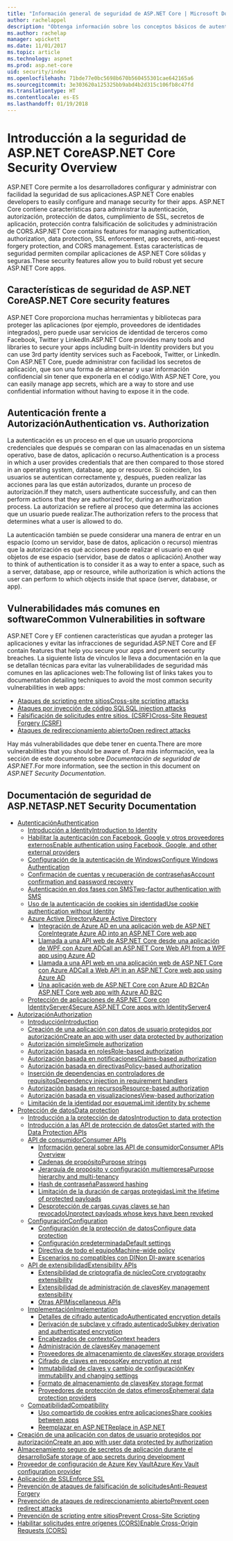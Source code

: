 ```yaml
---
title: "Información general de seguridad de ASP.NET Core | Microsoft Docs"
author: rachelappel
description: "Obtenga información sobre los conceptos básicos de autenticación, autorización y seguridad en ASP.NET Core"
ms.author: rachelap
manager: wpickett
ms.date: 11/01/2017
ms.topic: article
ms.technology: aspnet
ms.prod: asp.net-core
uid: security/index
ms.openlocfilehash: 71bde77e0bc5698b670b560455301cae642165a6
ms.sourcegitcommit: 3e303620a125325bb9abd4b2d315c106fb8c47fd
ms.translationtype: HT
ms.contentlocale: es-ES
ms.lasthandoff: 01/19/2018
---
```

# <a name="aspnet-core-security-overview"></a><span data-ttu-id="d6dfd-103">Introducción a la seguridad de ASP.NET Core</span><span class="sxs-lookup"><span data-stu-id="d6dfd-103">ASP.NET Core Security Overview</span></span>

<span data-ttu-id="d6dfd-104">ASP.NET Core permite a los desarrolladores configurar y administrar con facilidad la seguridad de sus aplicaciones.</span><span class="sxs-lookup"><span data-stu-id="d6dfd-104">ASP.NET Core enables developers to easily configure and manage security for their apps.</span></span> <span data-ttu-id="d6dfd-105">ASP.NET Core contiene características para administrar la autenticación, autorización, protección de datos, cumplimiento de SSL, secretos de aplicación, protección contra falsificación de solicitudes y administración de CORS.</span><span class="sxs-lookup"><span data-stu-id="d6dfd-105">ASP.NET Core contains features for managing authentication, authorization, data protection, SSL enforcement, app secrets, anti-request forgery protection, and CORS management.</span></span> <span data-ttu-id="d6dfd-106">Estas características de seguridad permiten compilar aplicaciones de ASP.NET Core sólidas y seguras.</span><span class="sxs-lookup"><span data-stu-id="d6dfd-106">These security features allow you to build robust yet secure ASP.NET Core apps.</span></span> 

## <a name="aspnet-core-security-features"></a><span data-ttu-id="d6dfd-107">Características de seguridad de ASP.NET Core</span><span class="sxs-lookup"><span data-stu-id="d6dfd-107">ASP.NET Core security features</span></span>

<span data-ttu-id="d6dfd-108">ASP.NET Core proporciona muchas herramientas y bibliotecas para proteger las aplicaciones (por ejemplo, proveedores de identidades integrados), pero puede usar servicios de identidad de terceros como Facebook, Twitter y LinkedIn.</span><span class="sxs-lookup"><span data-stu-id="d6dfd-108">ASP.NET Core provides many tools and libraries to secure your apps including built-in Identity providers but you can use 3rd party identity services such as Facebook, Twitter, or LinkedIn.</span></span> <span data-ttu-id="d6dfd-109">Con ASP.NET Core, puede administrar con facilidad los secretos de aplicación, que son una forma de almacenar y usar información confidencial sin tener que exponerla en el código.</span><span class="sxs-lookup"><span data-stu-id="d6dfd-109">With ASP.NET Core, you can easily manage app secrets, which are a way to store and use confidential information without having to expose it in the code.</span></span> 

## <a name="authentication-vs-authorization"></a><span data-ttu-id="d6dfd-110">Autenticación frente a Autorización</span><span class="sxs-lookup"><span data-stu-id="d6dfd-110">Authentication vs. Authorization</span></span>

<span data-ttu-id="d6dfd-111">La autenticación es un proceso en el que un usuario proporciona credenciales que después se comparan con las almacenadas en un sistema operativo, base de datos, aplicación o recurso.</span><span class="sxs-lookup"><span data-stu-id="d6dfd-111">Authentication is a process in which a user provides credentials that are then compared to those stored in an operating system, database, app or resource.</span></span> <span data-ttu-id="d6dfd-112">Si coinciden, los usuarios se autentican correctamente y, después, pueden realizar las acciones para las que están autorizados, durante un proceso de autorización.</span><span class="sxs-lookup"><span data-stu-id="d6dfd-112">If they match, users authenticate successfully, and can then perform actions that they are authorized for, during an authorization process.</span></span> <span data-ttu-id="d6dfd-113">La autorización se refiere al proceso que determina las acciones que un usuario puede realizar.</span><span class="sxs-lookup"><span data-stu-id="d6dfd-113">The authorization refers to the process that determines what a user is allowed to do.</span></span> 

<span data-ttu-id="d6dfd-114">La autenticación también se puede considerar una manera de entrar en un espacio (como un servidor, base de datos, aplicación o recurso) mientras que la autorización es qué acciones puede realizar el usuario en qué objetos de ese espacio (servidor, base de datos o aplicación).</span><span class="sxs-lookup"><span data-stu-id="d6dfd-114">Another way to think of authentication is to consider it as a way to enter a space, such as a server, database, app or resource, while authorization is which actions the user can perform to which objects inside that space (server, database, or app).</span></span>

## <a name="common-vulnerabilities-in-software"></a><span data-ttu-id="d6dfd-115">Vulnerabilidades más comunes en software</span><span class="sxs-lookup"><span data-stu-id="d6dfd-115">Common Vulnerabilities in software</span></span>

<span data-ttu-id="d6dfd-116">ASP.NET Core y EF contienen características que ayudan a proteger las aplicaciones y evitar las infracciones de seguridad.</span><span class="sxs-lookup"><span data-stu-id="d6dfd-116">ASP.NET Core and EF contain features that help you secure your apps and prevent security breaches.</span></span> <span data-ttu-id="d6dfd-117">La siguiente lista de vínculos le lleva a documentación en la que se detallan técnicas para evitar las vulnerabilidades de seguridad más comunes en las aplicaciones web:</span><span class="sxs-lookup"><span data-stu-id="d6dfd-117">The following list of links takes you to documentation detailing techniques to avoid the most common security vulnerabilities in web apps:</span></span>

* [<span data-ttu-id="d6dfd-118">Ataques de scripting entre sitios</span><span class="sxs-lookup"><span data-stu-id="d6dfd-118">Cross-site scripting attacks</span></span>](https://docs.microsoft.com/aspnet/core/security/cross-site-scripting)
* [<span data-ttu-id="d6dfd-119">Ataques por inyección de código SQL</span><span class="sxs-lookup"><span data-stu-id="d6dfd-119">SQL injection attacks</span></span>](https://docs.microsoft.com/ef/core/querying/raw-sql)
* [<span data-ttu-id="d6dfd-120">Falsificación de solicitudes entre sitios. (CSRF)</span><span class="sxs-lookup"><span data-stu-id="d6dfd-120">Cross-Site Request Forgery (CSRF)</span></span>](https://docs.microsoft.com/aspnet/core/security/anti-request-forgery)
* [<span data-ttu-id="d6dfd-121">Ataques de redireccionamiento abierto</span><span class="sxs-lookup"><span data-stu-id="d6dfd-121">Open redirect attacks</span></span>](https://docs.microsoft.com/aspnet/core/security/preventing-open-redirects)

<span data-ttu-id="d6dfd-122">Hay más vulnerabilidades que debe tener en cuenta.</span><span class="sxs-lookup"><span data-stu-id="d6dfd-122">There are more vulnerabilities that you should be aware of.</span></span> <span data-ttu-id="d6dfd-123">Para más información, vea la sección de este documento sobre *Documentación de seguridad de ASP.NET*.</span><span class="sxs-lookup"><span data-stu-id="d6dfd-123">For more information, see the section in this document on *ASP.NET Security Documentation*.</span></span> 

## <a name="aspnet-security-documentation"></a><span data-ttu-id="d6dfd-124">Documentación de seguridad de ASP.NET</span><span class="sxs-lookup"><span data-stu-id="d6dfd-124">ASP.NET Security Documentation</span></span>

*   [<span data-ttu-id="d6dfd-125">Autenticación</span><span class="sxs-lookup"><span data-stu-id="d6dfd-125">Authentication</span></span>](authentication/index.md)
    *   [<span data-ttu-id="d6dfd-126">Introducción a Identity</span><span class="sxs-lookup"><span data-stu-id="d6dfd-126">Introduction to Identity</span></span>](authentication/identity.md)
    *   [<span data-ttu-id="d6dfd-127">Habilitar la autenticación con Facebook, Google y otros proveedores externos</span><span class="sxs-lookup"><span data-stu-id="d6dfd-127">Enable authentication using Facebook, Google, and other external providers</span></span>](authentication/social/index.md)
    * [<span data-ttu-id="d6dfd-128">Configuración de la autenticación de Windows</span><span class="sxs-lookup"><span data-stu-id="d6dfd-128">Configure Windows Authentication</span></span>](authentication/windowsauth.md)
    *   [<span data-ttu-id="d6dfd-129">Confirmación de cuentas y recuperación de contraseñas</span><span class="sxs-lookup"><span data-stu-id="d6dfd-129">Account confirmation and password recovery</span></span>](authentication/accconfirm.md)
    *   [<span data-ttu-id="d6dfd-130">Autenticación en dos fases con SMS</span><span class="sxs-lookup"><span data-stu-id="d6dfd-130">Two-factor authentication with SMS</span></span>](authentication/2fa.md) 
    *   [<span data-ttu-id="d6dfd-131">Uso de la autenticación de cookies sin identidad</span><span class="sxs-lookup"><span data-stu-id="d6dfd-131">Use cookie authentication without Identity</span></span>](authentication/cookie.md)
    *   [<span data-ttu-id="d6dfd-132">Azure Active Directory</span><span class="sxs-lookup"><span data-stu-id="d6dfd-132">Azure Active Directory</span></span>](authentication/azure-active-directory/index.md)
        *   [<span data-ttu-id="d6dfd-133">Integración de Azure AD en una aplicación web de ASP.NET Core</span><span class="sxs-lookup"><span data-stu-id="d6dfd-133">Integrate Azure AD into an ASP.NET Core web app</span></span>](https://azure.microsoft.com/documentation/samples/active-directory-dotnet-webapp-openidconnect-aspnetcore/)
        *   [<span data-ttu-id="d6dfd-134">Llamada a una API web de ASP.NET Core desde una aplicación de WPF con Azure AD</span><span class="sxs-lookup"><span data-stu-id="d6dfd-134">Call an ASP.NET Core Web API from a WPF app using Azure AD</span></span>](https://azure.microsoft.com/documentation/samples/active-directory-dotnet-native-aspnetcore/)
        *   [<span data-ttu-id="d6dfd-135">Llamada a una API web en una aplicación web de ASP.NET Core con Azure AD</span><span class="sxs-lookup"><span data-stu-id="d6dfd-135">Call a Web API in an ASP.NET Core web app using Azure AD</span></span>](https://azure.microsoft.com/documentation/samples/active-directory-dotnet-webapp-webapi-openidconnect-aspnetcore/)
        *   [<span data-ttu-id="d6dfd-136">Una aplicación web de ASP.NET Core con Azure AD B2C</span><span class="sxs-lookup"><span data-stu-id="d6dfd-136">An ASP.NET Core web app with Azure AD B2C</span></span>](https://azure.microsoft.com/resources/samples/active-directory-b2c-dotnetcore-webapp/)
    *   [<span data-ttu-id="d6dfd-137">Protección de aplicaciones de ASP.NET Core con IdentityServer4</span><span class="sxs-lookup"><span data-stu-id="d6dfd-137">Secure ASP.NET Core apps with IdentityServer4</span></span>](https://identityserver4.readthedocs.io)
*   [<span data-ttu-id="d6dfd-138">Autorización</span><span class="sxs-lookup"><span data-stu-id="d6dfd-138">Authorization</span></span>](authorization/index.md)
    *   [<span data-ttu-id="d6dfd-139">Introducción</span><span class="sxs-lookup"><span data-stu-id="d6dfd-139">Introduction</span></span>](authorization/introduction.md)
    *   [<span data-ttu-id="d6dfd-140">Creación de una aplicación con datos de usuario protegidos por autorización</span><span class="sxs-lookup"><span data-stu-id="d6dfd-140">Create an app with user data protected by authorization</span></span>](xref:security/authorization/secure-data)
    *   [<span data-ttu-id="d6dfd-141">Autorización simple</span><span class="sxs-lookup"><span data-stu-id="d6dfd-141">Simple authorization</span></span>](authorization/simple.md)
    *   [<span data-ttu-id="d6dfd-142">Autorización basada en roles</span><span class="sxs-lookup"><span data-stu-id="d6dfd-142">Role-based authorization</span></span>](authorization/roles.md)
    *   [<span data-ttu-id="d6dfd-143">Autorización basada en notificaciones</span><span class="sxs-lookup"><span data-stu-id="d6dfd-143">Claims-based authorization</span></span>](authorization/claims.md)
    *   [<span data-ttu-id="d6dfd-144">Autorización basada en directivas</span><span class="sxs-lookup"><span data-stu-id="d6dfd-144">Policy-based authorization</span></span>](authorization/policies.md)
    *   [<span data-ttu-id="d6dfd-145">Inserción de dependencias en controladores de requisitos</span><span class="sxs-lookup"><span data-stu-id="d6dfd-145">Dependency injection in requirement handlers</span></span>](authorization/dependencyinjection.md)
    *   [<span data-ttu-id="d6dfd-146">Autorización basada en recursos</span><span class="sxs-lookup"><span data-stu-id="d6dfd-146">Resource-based authorization</span></span>](authorization/resourcebased.md)
    *   [<span data-ttu-id="d6dfd-147">Autorización basada en visualizaciones</span><span class="sxs-lookup"><span data-stu-id="d6dfd-147">View-based authorization</span></span>](authorization/views.md)
    *   [<span data-ttu-id="d6dfd-148">Limitación de la identidad por esquema</span><span class="sxs-lookup"><span data-stu-id="d6dfd-148">Limit identity by scheme</span></span>](authorization/limitingidentitybyscheme.md)
*   [<span data-ttu-id="d6dfd-149">Protección de datos</span><span class="sxs-lookup"><span data-stu-id="d6dfd-149">Data protection</span></span>](data-protection/index.md)
    *   [<span data-ttu-id="d6dfd-150">Introducción a la protección de datos</span><span class="sxs-lookup"><span data-stu-id="d6dfd-150">Introduction to data protection</span></span>](data-protection/introduction.md)
    *   [<span data-ttu-id="d6dfd-151">Introducción a las API de protección de datos</span><span class="sxs-lookup"><span data-stu-id="d6dfd-151">Get started with the Data Protection APIs</span></span>](data-protection/using-data-protection.md)
    *   [<span data-ttu-id="d6dfd-152">API de consumidor</span><span class="sxs-lookup"><span data-stu-id="d6dfd-152">Consumer APIs</span></span>](data-protection/consumer-apis/index.md)
        *   [<span data-ttu-id="d6dfd-153">Información general sobre las API de consumidor</span><span class="sxs-lookup"><span data-stu-id="d6dfd-153">Consumer APIs Overview</span></span>](data-protection/consumer-apis/overview.md)
        *   [<span data-ttu-id="d6dfd-154">Cadenas de propósito</span><span class="sxs-lookup"><span data-stu-id="d6dfd-154">Purpose strings</span></span>](data-protection/consumer-apis/purpose-strings.md)
        *   [<span data-ttu-id="d6dfd-155">Jerarquía de propósito y configuración multiempresa</span><span class="sxs-lookup"><span data-stu-id="d6dfd-155">Purpose hierarchy and multi-tenancy</span></span>](data-protection/consumer-apis/purpose-strings-multitenancy.md)
        *   [<span data-ttu-id="d6dfd-156">Hash de contraseña</span><span class="sxs-lookup"><span data-stu-id="d6dfd-156">Password hashing</span></span>](data-protection/consumer-apis/password-hashing.md)
        *   [<span data-ttu-id="d6dfd-157">Limitación de la duración de cargas protegidas</span><span class="sxs-lookup"><span data-stu-id="d6dfd-157">Limit the lifetime of protected payloads</span></span>](data-protection/consumer-apis/limited-lifetime-payloads.md)
        *   [<span data-ttu-id="d6dfd-158">Desprotección de cargas cuyas claves se han revocado</span><span class="sxs-lookup"><span data-stu-id="d6dfd-158">Unprotect payloads whose keys have been revoked</span></span>](data-protection/consumer-apis/dangerous-unprotect.md)
    *   [<span data-ttu-id="d6dfd-159">Configuración</span><span class="sxs-lookup"><span data-stu-id="d6dfd-159">Configuration</span></span>](data-protection/configuration/index.md)
        *   [<span data-ttu-id="d6dfd-160">Configuración de la protección de datos</span><span class="sxs-lookup"><span data-stu-id="d6dfd-160">Configure data protection</span></span>](data-protection/configuration/overview.md)
        *   [<span data-ttu-id="d6dfd-161">Configuración predeterminada</span><span class="sxs-lookup"><span data-stu-id="d6dfd-161">Default settings</span></span>](data-protection/configuration/default-settings.md)
        *   [<span data-ttu-id="d6dfd-162">Directiva de todo el equipo</span><span class="sxs-lookup"><span data-stu-id="d6dfd-162">Machine-wide policy</span></span>](data-protection/configuration/machine-wide-policy.md)
        *   [<span data-ttu-id="d6dfd-163">Escenarios no compatibles con DI</span><span class="sxs-lookup"><span data-stu-id="d6dfd-163">Non DI-aware scenarios</span></span>](data-protection/configuration/non-di-scenarios.md)
    *   [<span data-ttu-id="d6dfd-164">API de extensibilidad</span><span class="sxs-lookup"><span data-stu-id="d6dfd-164">Extensibility APIs</span></span>](data-protection/extensibility/index.md)
        *   [<span data-ttu-id="d6dfd-165">Extensibilidad de criptografía de núcleo</span><span class="sxs-lookup"><span data-stu-id="d6dfd-165">Core cryptography extensibility</span></span>](data-protection/extensibility/core-crypto.md)
        *   [<span data-ttu-id="d6dfd-166">Extensibilidad de administración de claves</span><span class="sxs-lookup"><span data-stu-id="d6dfd-166">Key management extensibility</span></span>](data-protection/extensibility/key-management.md)
        *   [<span data-ttu-id="d6dfd-167">Otras API</span><span class="sxs-lookup"><span data-stu-id="d6dfd-167">Miscellaneous APIs</span></span>](data-protection/extensibility/misc-apis.md)
    *   [<span data-ttu-id="d6dfd-168">Implementación</span><span class="sxs-lookup"><span data-stu-id="d6dfd-168">Implementation</span></span>](data-protection/implementation/index.md)
        *   [<span data-ttu-id="d6dfd-169">Detalles de cifrado autenticado</span><span class="sxs-lookup"><span data-stu-id="d6dfd-169">Authenticated encryption details</span></span>](data-protection/implementation/authenticated-encryption-details.md)
        *   [<span data-ttu-id="d6dfd-170">Derivación de subclave y cifrado autenticado</span><span class="sxs-lookup"><span data-stu-id="d6dfd-170">Subkey derivation and authenticated encryption</span></span>](data-protection/implementation/subkeyderivation.md)
        *   [<span data-ttu-id="d6dfd-171">Encabezados de contexto</span><span class="sxs-lookup"><span data-stu-id="d6dfd-171">Context headers</span></span>](data-protection/implementation/context-headers.md)
        *   [<span data-ttu-id="d6dfd-172">Administración de claves</span><span class="sxs-lookup"><span data-stu-id="d6dfd-172">Key management</span></span>](data-protection/implementation/key-management.md)
        *   [<span data-ttu-id="d6dfd-173">Proveedores de almacenamiento de claves</span><span class="sxs-lookup"><span data-stu-id="d6dfd-173">Key storage providers</span></span>](data-protection/implementation/key-storage-providers.md)
        *   [<span data-ttu-id="d6dfd-174">Cifrado de claves en reposo</span><span class="sxs-lookup"><span data-stu-id="d6dfd-174">Key encryption at rest</span></span>](data-protection/implementation/key-encryption-at-rest.md)
        *   [<span data-ttu-id="d6dfd-175">Inmutabilidad de claves y cambio de configuración</span><span class="sxs-lookup"><span data-stu-id="d6dfd-175">Key immutability and changing settings</span></span>](data-protection/implementation/key-immutability.md)
        *   [<span data-ttu-id="d6dfd-176">Formato de almacenamiento de claves</span><span class="sxs-lookup"><span data-stu-id="d6dfd-176">Key storage format</span></span>](data-protection/implementation/key-storage-format.md)
        *   [<span data-ttu-id="d6dfd-177">Proveedores de protección de datos efímeros</span><span class="sxs-lookup"><span data-stu-id="d6dfd-177">Ephemeral data protection providers</span></span>](data-protection/implementation/key-storage-ephemeral.md)
    *   [<span data-ttu-id="d6dfd-178">Compatibilidad</span><span class="sxs-lookup"><span data-stu-id="d6dfd-178">Compatibility</span></span>](data-protection/compatibility/index.md)
        *   [<span data-ttu-id="d6dfd-179">Uso compartido de cookies entre aplicaciones</span><span class="sxs-lookup"><span data-stu-id="d6dfd-179">Share cookies between apps</span></span>](data-protection/compatibility/cookie-sharing.md)
        *   [<span data-ttu-id="d6dfd-180">Reemplazar <machineKey> en ASP.NET</span><span class="sxs-lookup"><span data-stu-id="d6dfd-180">Replace <machineKey> in ASP.NET</span></span>](data-protection/compatibility/replacing-machinekey.md)
*   [<span data-ttu-id="d6dfd-181">Creación de una aplicación con datos de usuario protegidos por autorización</span><span class="sxs-lookup"><span data-stu-id="d6dfd-181">Create an app with user data protected by authorization</span></span>](xref:security/authorization/secure-data)
*   [<span data-ttu-id="d6dfd-182">Almacenamiento seguro de secretos de aplicación durante el desarrollo</span><span class="sxs-lookup"><span data-stu-id="d6dfd-182">Safe storage of app secrets during development</span></span>](app-secrets.md)
*   [<span data-ttu-id="d6dfd-183">Proveedor de configuración de Azure Key Vault</span><span class="sxs-lookup"><span data-stu-id="d6dfd-183">Azure Key Vault configuration provider</span></span>](key-vault-configuration.md)
*   [<span data-ttu-id="d6dfd-184">Aplicación de SSL</span><span class="sxs-lookup"><span data-stu-id="d6dfd-184">Enforce SSL</span></span>](enforcing-ssl.md)
*   [<span data-ttu-id="d6dfd-185">Prevención de ataques de falsificación de solicitudes</span><span class="sxs-lookup"><span data-stu-id="d6dfd-185">Anti-Request Forgery</span></span>](anti-request-forgery.md)
*   [<span data-ttu-id="d6dfd-186">Prevención de ataques de redireccionamiento abierto</span><span class="sxs-lookup"><span data-stu-id="d6dfd-186">Prevent open redirect attacks</span></span>](preventing-open-redirects.md)
*   [<span data-ttu-id="d6dfd-187">Prevención de scripting entre sitios</span><span class="sxs-lookup"><span data-stu-id="d6dfd-187">Prevent Cross-Site Scripting</span></span>](cross-site-scripting.md)
*   [<span data-ttu-id="d6dfd-188">Habilitar solicitudes entre orígenes (CORS)</span><span class="sxs-lookup"><span data-stu-id="d6dfd-188">Enable Cross-Origin Requests (CORS)</span></span>](cors.md)
